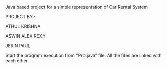 Java based project for a simple representation of Car Rental System

PROJECT BY:-

ATHUL KRISHNA

ASWIN ALEX REXY

JERIN PAUL

Start the program execution from ‘’Pro.java” file. All the files are linked with each other.
